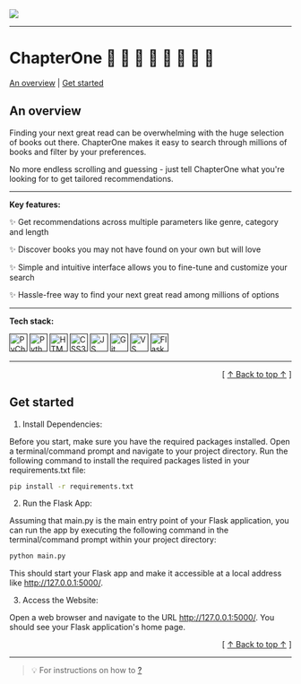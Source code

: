 <img src ="https://github.com/milliedavidson/CFGProject/blob/main/images/logo.png">

---

# ChapterOne 📘 📘 📗 📗 📙 📙 📕 📕 

<a href="#-an-overview">An overview</a> | <a href="#get-started">Get started</a>



## An overview

Finding your next great read can be overwhelming with the huge selection of books out there. ChapterOne makes it easy to search through millions of books and filter by your preferences.

No more endless scrolling and guessing - just tell ChapterOne what you're looking for to get tailored recommendations.

---

**Key features:**

✨ Get recommendations across multiple parameters like genre, category and length

✨ Discover books you may not have found on your own but will love 

✨ Simple and intuitive interface allows you to fine-tune and customize your search

✨ Hassle-free way to find your next great read among millions of options

---

**Tech stack:**

[<img height="32" width="32" alt="PyCharm" src="https://cdn.worldvectorlogo.com/logos/pycharm.svg"/>]()
[<img height="32" width="32" alt="Python Logo" src="https://cdn.worldvectorlogo.com/logos/python-5.svg"/>]()
[<img height="32" width="32" alt="HTML5 Logo" src="https://www.w3.org/html/logo/badge/html5-badge-h-solo.png"/>]()
[<img height="32" width="32" alt="CSS3 Logo" src="https://cdn.worldvectorlogo.com/logos/css-3.svg"/>]()
[<img height="32" width="32" alt="JS Logo" src="https://cdn.worldvectorlogo.com/logos/logo-javascript.svg"/>]()
[<img height="32" width="32" alt="Git" src="https://cdn.worldvectorlogo.com/logos/git-icon.svg"/>]()
[<img height="32" width="32" alt="VS Code Logo" src="https://cdn.worldvectorlogo.com/logos/visual-studio-code-1.svg"/>]()
[<img height="32" width="32" alt="Flask" src="https://cdn.worldvectorlogo.com/logos/flask.svg"/>]()

---

<div align="right">[ <a href="#table-of-contents">↑ Back to top ↑</a> ]</div>

## Get started 

1. Install Dependencies:

Before you start, make sure you have the required packages installed. Open a terminal/command prompt and navigate to your project directory. Run the following command to install the required packages listed in your requirements.txt file:

```bash
pip install -r requirements.txt
```

2. Run the Flask App:

Assuming that main.py is the main entry point of your Flask application, you can run the app by executing the following command in the terminal/command prompt within your project directory:

```bash
python main.py
```

This should start your Flask app and make it accessible at a local address like http://127.0.0.1:5000/.

3. Access the Website:

Open a web browser and navigate to the URL http://127.0.0.1:5000/. You should see your Flask application's home page.

<div align="right">[ <a href="#table-of-contents">↑ Back to top ↑</a> ]</div>

---

> 💡 For instructions on how to [?](https://github.com/aregtech/areg-sdk/wiki/03.-Software-build#build-with-cmake-cmakeliststxt) </details>